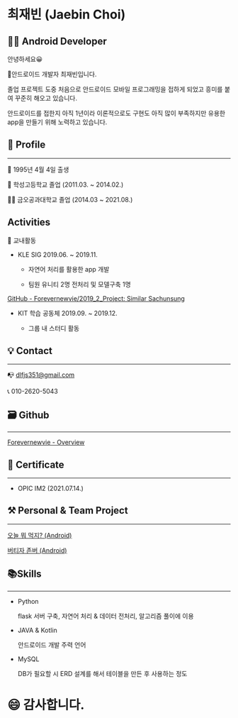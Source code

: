 # 최재빈 (Jaebin Choi)

## 👨‍💻 Android Developer

안녕하세요😀   

📱안드로이드 개발자 최재빈입니다.

졸업 프로젝트 도중 처음으로 안드로이드 모바일 프로그래밍을 접하게 되었고 흥미를 붙여 꾸준히 해오고 있습니다.

안드로이드를 접한지 아직 1년이라 이론적으로도 구현도 아직 많이 부족하지만 유용한 app을 만들기 위해 노력하고 있습니다.

## 👦 Profile

---

👶  1995년 4월 4일 출생

🏫  학성고등학교 졸업 (2011.03. ~ 2014.02.)

👨‍🎓  금오공과대학교 졸업 (2014.03 ~ 2021.08.)

## **Activities**

🏫 교내활동

- KLE SIG 2019.06. ~ 2019.11.

     - 자연어 처리를 활용한 app 개발

     - 팀원 유니티 2명 전처리 및 모델구축 1명

[GitHub - Forevernewvie/2019_2_Project: Similar Sachunsung](https://github.com/Forevernewvie/2019_2_Project)

- KIT 학습 공동체 2019.09. ~ 2019.12.

     - 그룹 내 스터디 활동

## 💡 Contact

---

📭  dlfjs351@gmail.com 

📞  010-2620-5043

  

## 🗃 Github

---

[Forevernewvie - Overview](https://github.com/Forevernewvie/)

## 📑 Certificate

---

- OPIC IM2 (2021.07.14.)

## ⚒ Personal & Team Project

---

[오늘 뭐 먹지? (Android)](https://www.notion.so/Android-00d38fcfaf0346ea9d46f6992c419fd8)

[버티자 존버 (Android)](https://www.notion.so/Android-461ceb9d10974dcea999e306904e107e)

## 📚Skills

---

- Python

    flask 서버 구축, 자연어 처리 & 데이터 전처리, 알고리즘 풀이에 이용

- JAVA & Kotlin

    안드로이드 개발 주력 언어

- MySQL

    DB가 필요할 시 ERD 설계를 해서 테이블을 만든 후 사용하는 정도

# 😄 감사합니다.
